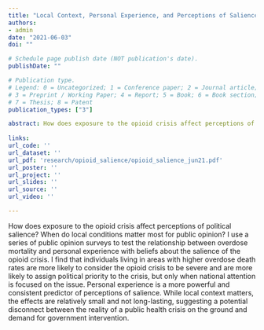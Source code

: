```yaml
---
title: "Local Context, Personal Experience, and Perceptions of Salience in the Opioid Crisis"
authors:
- admin
date: "2021-06-03"
doi: ""

# Schedule page publish date (NOT publication's date).
publishDate: ""

# Publication type.
# Legend: 0 = Uncategorized; 1 = Conference paper; 2 = Journal article;
# 3 = Preprint / Working Paper; 4 = Report; 5 = Book; 6 = Book section;
# 7 = Thesis; 8 = Patent
publication_types: ["3"]

abstract: How does exposure to the opioid crisis affect perceptions of political salience? When do local conditions matter most for public opinion? I use a series of public opinion surveys to test the relationship between overdose mortality and personal experience with beliefs about the salience of the opioid crisis. I find that individuals living in areas with higher overdose death rates are more likely to consider the opioid crisis to be severe and are more likely to assign political priority to the crisis, but only when national attention is focused on the issue. Personal experience is a more powerful and consistent predictor of perceptions of salience. While local context matters, the effects are relatively small and not long-lasting, suggesting a potential disconnect between the reality of a public health crisis on the ground and demand for government intervention.
  
links:
url_code: ''
url_dataset: ''
url_pdf: 'research/opioid_salience/opioid_salience_jun21.pdf'
url_poster: ''
url_project: ''
url_slides: ''
url_source: ''
url_video: ''

---
```


How does exposure to the opioid crisis affect perceptions of political salience? When do local conditions matter most for public opinion? I use a series of public opinion surveys to test the relationship between overdose mortality and personal experience with beliefs about the salience of the opioid crisis. I find that individuals living in areas with higher overdose death rates are more likely to consider the opioid crisis to be severe and are more likely to assign political priority to the crisis, but only when national attention is focused on the issue. Personal experience is a more powerful and consistent predictor of perceptions of salience. While local context matters, the effects are relatively small and not long-lasting, suggesting a potential disconnect between the reality of a public health crisis on the ground and demand for government intervention.